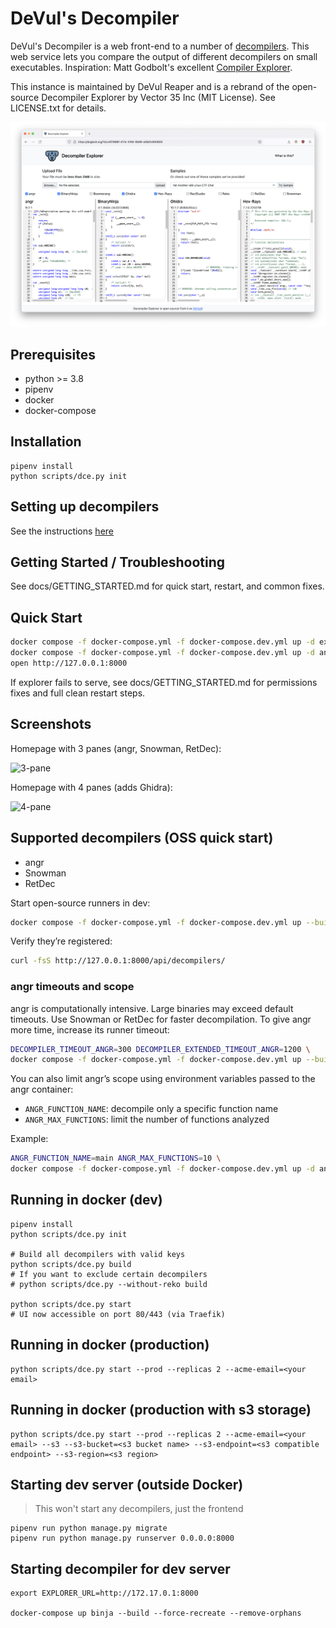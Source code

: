 # DeVul's Decompiler

DeVul's Decompiler is a web front-end to a number of [decompilers](/runners/decompiler). This web service lets you compare the output of different decompilers on small executables. Inspiration: Matt Godbolt's excellent [Compiler Explorer](https://github.com/compiler-explorer/compiler-explorer).

This instance is maintained by DeVul Reaper and is a rebrand of the open-source Decompiler Explorer by Vector 35 Inc (MIT License). See LICENSE.txt for details.


![Decompiler Explorer](/static/img/preview.png)

## Prerequisites

- python >= 3.8
- pipenv
- docker
- docker-compose


## Installation

```
pipenv install
python scripts/dce.py init
```


## Setting up decompilers
See the instructions [here](runners/decompiler/tools/README.md)

## Getting Started / Troubleshooting
See docs/GETTING_STARTED.md for quick start, restart, and common fixes.

## Quick Start

```zsh
docker compose -f docker-compose.yml -f docker-compose.dev.yml up -d explorer database memcached
docker compose -f docker-compose.yml -f docker-compose.dev.yml up -d angr snowman retdec ghidra
open http://127.0.0.1:8000
```

If explorer fails to serve, see docs/GETTING_STARTED.md for permissions fixes and full clean restart steps.

## Screenshots

Homepage with 3 panes (angr, Snowman, RetDec):

![3-pane](docs/img/homepage-3-pane.png)

Homepage with 4 panes (adds Ghidra):

![4-pane](docs/img/homepage-4-pane.png)

## Supported decompilers (OSS quick start)

- angr
- Snowman
- RetDec

Start open-source runners in dev:

```zsh
docker compose -f docker-compose.yml -f docker-compose.dev.yml up --build -d angr snowman retdec
```

Verify they’re registered:

```zsh
curl -fsS http://127.0.0.1:8000/api/decompilers/
```

### angr timeouts and scope

angr is computationally intensive. Large binaries may exceed default timeouts. Use Snowman or RetDec for faster decompilation. To give angr more time, increase its runner timeout:

```zsh
DECOMPILER_TIMEOUT_ANGR=300 DECOMPILER_EXTENDED_TIMEOUT_ANGR=1200 \
docker compose -f docker-compose.yml -f docker-compose.dev.yml up --build -d angr
```

You can also limit angr’s scope using environment variables passed to the angr container:

- `ANGR_FUNCTION_NAME`: decompile only a specific function name
- `ANGR_MAX_FUNCTIONS`: limit the number of functions analyzed

Example:

```zsh
ANGR_FUNCTION_NAME=main ANGR_MAX_FUNCTIONS=10 \
docker compose -f docker-compose.yml -f docker-compose.dev.yml up -d angr
```


## Running in docker (dev)

```shell
pipenv install
python scripts/dce.py init

# Build all decompilers with valid keys
python scripts/dce.py build
# If you want to exclude certain decompilers
# python scripts/dce.py --without-reko build

python scripts/dce.py start
# UI now accessible on port 80/443 (via Traefik)
```


## Running in docker (production)

```shell
python scripts/dce.py start --prod --replicas 2 --acme-email=<your email>
```


## Running in docker (production with s3 storage)

```shell
python scripts/dce.py start --prod --replicas 2 --acme-email=<your email> --s3 --s3-bucket=<s3 bucket name> --s3-endpoint=<s3 compatible endpoint> --s3-region=<s3 region>
```


## Starting dev server (outside Docker)

> This won't start any decompilers, just the frontend

```shell
pipenv run python manage.py migrate
pipenv run python manage.py runserver 0.0.0.0:8000
```


## Starting decompiler for dev server

```shell
export EXPLORER_URL=http://172.17.0.1:8000

docker-compose up binja --build --force-recreate --remove-orphans
```

